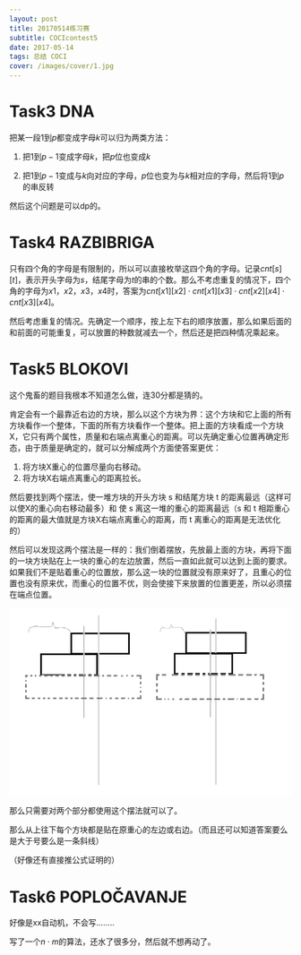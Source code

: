 ```yaml
---
layout: post
title: 20170514练习赛
subtitle: COCIcontest5
date: 2017-05-14
tags: 总结 COCI
cover: /images/cover/1.jpg
---
```




# Task3 DNA

把某一段$1$到$p$都变成字母$k$可以归为两类方法：

1. 把$1$到$p-1$变成字母$k$，把$p$位也变成$k$

2. 把$1$到$p-1$变成与$k$向对应的字母，$p$位也变为与$k$相对应的字母，然后将$1$到$p$的串反转

然后这个问题是可以dp的。

<!--more-->

# Task4 RAZBIBRIGA

只有四个角的字母是有限制的，所以可以直接枚举这四个角的字母。记录$cnt[s][t]$，表示开头字母为$s$，结尾字母为$t$的串的个数。那么不考虑重复的情况下，四个角的字母为$x1$，$x2$，$x3$，$x4$时，答案为$cnt[x1][x2] \cdot cnt[x1][x3] \cdot cnt[x2][x4] \cdot cnt[x3][x4]$。

然后考虑重复的情况。先确定一个顺序，按上左下右的顺序放置，那么如果后面的和前面的可能重复，可以放置的种数就减去一个，然后还是把四种情况乘起来。



# Task5 BLOKOVI

这个鬼畜的题目我根本不知道怎么做，连30分都是猜的。



肯定会有一个最靠近右边的方块，那么以这个方块为界：这个方块和它上面的所有方块看作一个整体，下面的所有方块看作一个整体。把上面的方块看成一个方块X，它只有两个属性，质量和右端点离重心的距离。可以先确定重心位置再确定形态，由于质量是确定的，就可以分解成两个方面使答案更优：

1. 将方块X重心的位置尽量向右移动。 
2. 将方块X右端点离重心的距离拉长。

然后要找到两个摆法，使一堆方块的开头方块 s 和结尾方块 t 的距离最远（这样可以使X的重心向右移动最多）和 使 s 离这一堆的重心的距离最远（s 和 t 相距重心的距离的最大值就是方块X右端点离重心的距离，而 t 离重心的距离是无法优化的）

然后可以发现这两个摆法是一样的：我们倒着摆放，先放最上面的方块，再将下面的一块方块贴在上一块的重心的左边放置，然后一直如此就可以达到上面的要求。如果我们不是贴着重心的位置放，那么这一块的位置就没有原来好了，且重心的位置也没有原来优，而重心的位置不优，则会使接下来放置的位置更差，所以必须摆在端点位置。

![](/images/20170514练习赛.png)

那么只需要对两个部分都使用这个摆法就可以了。

那么从上往下每个方块都是贴在原重心的左边或右边。（而且还可以知道答案要么是大于号要么是一条斜线）

（好像还有直接推公式证明的）



# Task6 POPLOČAVANJE

好像是xx自动机，不会写........

写了一个$n \cdot m$的算法，还水了很多分，然后就不想再动了。

